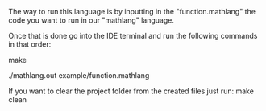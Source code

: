 The way to run this language is by inputting in the "function.mathlang" the code you want to run in our "mathlang" language.

Once that is done go into the IDE terminal and run the following commands in that order:

make

./mathlang.out example/function.mathlang

If you want to clear the project folder from the created files just run: make clean
